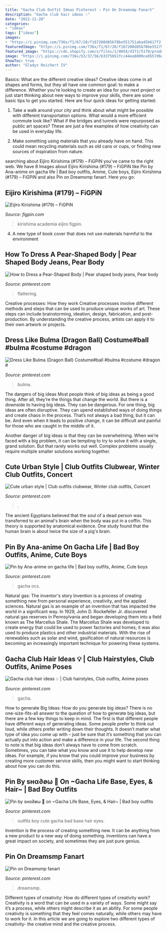 ```yaml
---
title: "Gacha Club Outfit Ideas Pinterest ~ Pin On Dreamsmp Fanart"
description: "Gacha club hair ideas 💡"
date: "2022-11-28"
categories:
- "ideas"
tags: ["ideas"]
images:
- "https://i.pinimg.com/736x/f1/67/20/f167208d85b78be551751aba45b617f2.jpg"
featuredImage: "https://i.pinimg.com/736x/f1/67/20/f167208d85b78be551751aba45b617f2.jpg"
featured_image: "https://cdn.shopify.com/s/files/1/0054/4371/5170/products/FiGPiN_179_Eijiro_Kirishima_MY_HERO_ACADEMIA_PIN.png?v=1563825930"
image: "https://i.pinimg.com/736x/b3/37/56/b3375651fcc44ea6009ce8557d6d89d9.jpg"
ShowToc: true
author: "Gladys Reichert IV"
---
```



Basics: What are the different creative ideas?
Creative ideas come in all shapes and forms, but they all have one common goal: to make a difference. Whether you’re looking to create an idea for your next project or just start thinking about new ways to improve your skills, there are some basic tips to get you started. Here are four quick ideas for getting started:
1. Take a walk around your city and think about what might be possible with different transportation options. What would a more efficient commute look like? What if the bridges and tunnels were repurposed as public art spaces? These are just a few examples of how creativity can be used in everyday life.

2. Make something using materials that you already have on hand. This could mean recycling materials such as old cans or cups, or finding new sources of inspiration from nature.

	

		
searching about Eijiro Kirishima (#179) – FiGPiN you've came to the right web. We have 8 Images about Eijiro Kirishima (#179) – FiGPiN like Pin by Ana-anime on gacha life | Bad boy outfits, Anime, Cute boys, Eijiro Kirishima (#179) – FiGPiN and also Pin on Dreamsmp fanart. Here you go:
		
    
## Eijiro Kirishima (#179) – FiGPiN

<img loading=lazy src="https://cdn.shopify.com/s/files/1/0054/4371/5170/products/FiGPiN_179_Eijiro_Kirishima_MY_HERO_ACADEMIA_PIN.png?v=1563825930" onerror="this.onerror=null;this.src='https://tse4.mm.bing.net/th?id=OIP.41FqzhLo2Oh_0_u08Rz14wHaM9&amp;pid=15.1';" alt="Eijiro Kirishima (#179) – FiGPiN">

_Source: figpin.com_

>kirishima academia eijiro figpin. 

	

4. A new type of book cover that does not use materials harmful to the environment 

    
## How To Dress A Pear-Shaped Body | Pear Shaped Body Jeans, Pear Body

<img loading=lazy src="https://i.pinimg.com/736x/be/17/9b/be179be417dacb35d47b0fe2f50cb571.jpg" onerror="this.onerror=null;this.src='https://tse4.mm.bing.net/th?id=OIP.p4jnrhIlR2rkjIMA8IcsQwHaLH&amp;pid=15.1';" alt="How to Dress a Pear-Shaped Body | Pear shaped body jeans, Pear body">

_Source: pinterest.com_

>flattering. 

	

Creative processes: How they work
Creative processes involve different methods and steps that can be used to produce unique works of art. These steps can include brainstorming, ideation, design, fabrication, and post-production. By understanding the creative process, artists can apply it to their own artwork or projects.

    
## Dress Like Bulma (Dragon Ball) Costume#ball #bulma #costume #dragon #

<img loading=lazy src="https://i.pinimg.com/736x/6d/51/be/6d51be91eb16a88f39553feed6dcee11.jpg" onerror="this.onerror=null;this.src='https://tse2.mm.bing.net/th?id=OIP.isSXcA5FN7r-WWQNYi4swgHaKo&amp;pid=15.1';" alt="Dress Like Bulma (Dragon Ball) Costume#ball #bulma #costume #dragon #">

_Source: pinterest.com_

>bulma. 

	

The dangers of big ideas
Most people think of big ideas as being a good thing. After all, they’re the things that change the world. But there is a downside to having big ideas. They can be dangerous.
For one thing, big ideas are often disruptive. They can upend established ways of doing things and create chaos in the process. That’s not always a bad thing, but it can be. And even when it leads to positive change, it can be difficult and painful for those who are caught in the middle of it.

Another danger of big ideas is that they can be overwhelming. When we’re faced with a big problem, it can be tempting to try to solve it with a single, grand solution. But that rarely works out well. Complex problems usually require multiple smaller solutions working together.

    
## Cute Urban Style | Club Outfits Clubwear, Winter Club Outfits, Concert

<img loading=lazy src="https://i.pinimg.com/736x/f6/14/25/f6142563a614a18adebad94aed296e39.jpg" onerror="this.onerror=null;this.src='https://tse2.mm.bing.net/th?id=OIP.-7Ovz83al1tyxOPgPz10OgHaKP&amp;pid=15.1';" alt="Cute urban style | Club outfits clubwear, Winter club outfits, Concert">

_Source: pinterest.com_

>. 

	

The ancient Egyptians believed that the soul of a dead person was transferred to an animal's brain when the body was put in a coffin. This theory is supported by anatomical evidence. One study found that the human brain is about twice the size of a pig's brain.

    
## Pin By Ana-anime On Gacha Life | Bad Boy Outfits, Anime, Cute Boys

<img loading=lazy src="https://i.pinimg.com/736x/b3/37/56/b3375651fcc44ea6009ce8557d6d89d9.jpg" onerror="this.onerror=null;this.src='https://tse3.mm.bing.net/th?id=OIP.anCCiL8IkPbklp2ZYOg7JAHaKE&amp;pid=15.1';" alt="Pin by Ana-anime on gacha life | Bad boy outfits, Anime, Cute boys">

_Source: pinterest.com_

>gacha ocs. 

	

Natural gas: The inventor's story
Invention is a process of creating something new from personal experience, creativity, and the applied sciences. Natural gas is an example of an invention that has impacted the world in a significant way. In 1929, John D. Rockefeller Jr. discovered natural gas reserves in Pennsylvania and began developing them into a field known as The Marcellus Shale. The Marcellus Shale was developed to create energy that could be used to power factories and homes; it was also used to produce plastics and other industrial materials. With the rise of renewables such as solar and wind, gasification of natural resources is becoming an increasingly important technique for powering these systems.

    
## Gacha Club Hair Ideas 💡 | Club Hairstyles, Club Outfits, Anime Poses

<img loading=lazy src="https://i.pinimg.com/736x/f1/67/20/f167208d85b78be551751aba45b617f2.jpg" onerror="this.onerror=null;this.src='https://tse4.mm.bing.net/th?id=OIP.A6-yyc8SkiauRf3ZrP8XKAHaDu&amp;pid=15.1';" alt="Gacha club hair ideas 💡 | Club hairstyles, Club outfits, Anime poses">

_Source: pinterest.com_

>gacha. 

	

How to generate Big Ideas: How do you generate big ideas?
There is no one-size-fits-all answer to the question of how to generate big ideas, but there are a few key things to keep in mind. The first is that different people have different ways of generating ideas. Some people prefer to think out loud, while others prefer writing down their thoughts. It doesn’t matter what type of idea you come up with – just be sure that it’s something that you can actually put into action and make a difference in your life. 
The second thing to note is that big ideas don’t always have to come from scratch. Sometimes, you can take what you know and use it to help develop new ideas. For example, if you know that you could improve your business by creating more customer service skills, then you might want to start thinking about how you can do this.

    
## Pin By ѕнα∂øω 🌺 On ~Gacha Life Base, Eyes, &amp; Hair~ | Bad Boy Outfits

<img loading=lazy src="https://i.pinimg.com/736x/ca/66/e0/ca66e0d7b1e4f4665f477ad4d5bdf916.jpg" onerror="this.onerror=null;this.src='https://tse2.mm.bing.net/th?id=OIP.MEdFuWfprgr4X9Jz56Es5QAAAA&amp;pid=15.1';" alt="Pin by ѕнα∂øω 🌺 on ~Gacha Life Base, Eyes, &amp; Hair~ | Bad boy outfits">

_Source: pinterest.com_

>outfits boy cute gacha bad base hair eyes. 

	

Invention is the process of creating something new. It can be anything from a new product to a new way of doing something. inventions can have a great impact on society, and sometimes they are just pure genius.

    
## Pin On Dreamsmp Fanart

<img loading=lazy src="https://i.pinimg.com/736x/4e/43/48/4e434844bb1e5366bc1a5128e5ca5bc7.jpg" onerror="this.onerror=null;this.src='https://tse4.mm.bing.net/th?id=OIP.xgpiRqDXv7V8nCV8XuKaMgHaNK&amp;pid=15.1';" alt="Pin on Dreamsmp fanart">

_Source: pinterest.com_

>dreamsmp. 

	

Different types of creativity: How do different types of creativity work?
Creativity is a word that can be used in a variety of ways. Some might say it’s a process, while others might describe it as an ability. For some people creativity is something that they feel comes naturally, while others may have to work for it. In this article we are going to explore two different types of creativity- the creative mind and the creative process.

